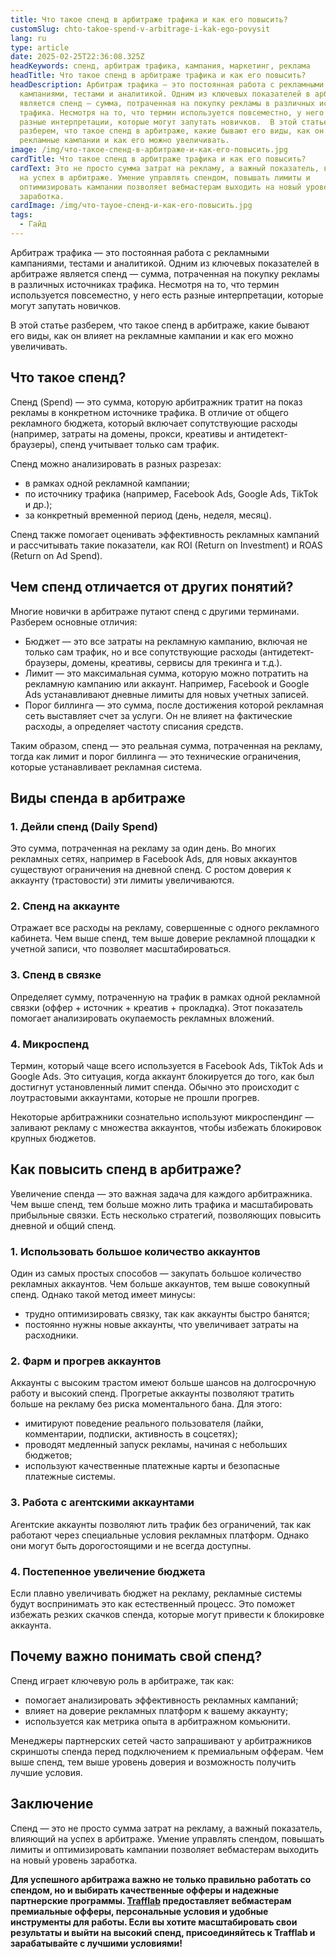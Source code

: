 ```yaml
---
title: Что такое спенд в арбитраже трафика и как его повысить?
customSlug: chto-takoe-spend-v-arbitrage-i-kak-ego-povysit
lang: ru
type: article
date: 2025-02-25T22:36:08.325Z
headKeywords: спенд, арбитраж трафика, кампания, маркетинг, реклама
headTitle: Что такое спенд в арбитраже трафика и как его повысить?
headDescription: Арбитраж трафика — это постоянная работа с рекламными
  кампаниями, тестами и аналитикой. Одним из ключевых показателей в арбитраже
  является спенд — сумма, потраченная на покупку рекламы в различных источниках
  трафика. Несмотря на то, что термин используется повсеместно, у него есть
  разные интерпретации, которые могут запутать новичков.  В этой статье
  разберем, что такое спенд в арбитраже, какие бывают его виды, как он влияет на
  рекламные кампании и как его можно увеличивать.
image: /img/что-такое-спенд-в-арбитраже-и-как-его-повысить.jpg
cardTitle: Что такое спенд в арбитраже трафика и как его повысить?
cardText: Это не просто сумма затрат на рекламу, а важный показатель, влияющий
  на успех в арбитраже. Умение управлять спендом, повышать лимиты и
  оптимизировать кампании позволяет вебмастерам выходить на новый уровень
  заработка.
cardImage: /img/что-тауое-спенд-и-как-его-повысить.jpg
tags:
  - Гайд
---
```

Арбитраж трафика — это постоянная работа с рекламными кампаниями, тестами и аналитикой. Одним из ключевых показателей в арбитраже является спенд — сумма, потраченная на покупку рекламы в различных источниках трафика. Несмотря на то, что термин используется повсеместно, у него есть разные интерпретации, которые могут запутать новичков.

В этой статье разберем, что такое спенд в арбитраже, какие бывают его виды, как он влияет на рекламные кампании и как его можно увеличивать.

## Что такое спенд?

Спенд (Spend) — это сумма, которую арбитражник тратит на показ рекламы в конкретном источнике трафика. В отличие от общего рекламного бюджета, который включает сопутствующие расходы (например, затраты на домены, прокси, креативы и антидетект-браузеры), спенд учитывает только сам трафик.

Спенд можно анализировать в разных разрезах:

* в рамках одной рекламной кампании;
* по источнику трафика (например, Facebook Ads, Google Ads, TikTok и др.);
* за конкретный временной период (день, неделя, месяц).

Спенд также помогает оценивать эффективность рекламных кампаний и рассчитывать такие показатели, как ROI (Return on Investment) и ROAS (Return on Ad Spend).

## Чем спенд отличается от других понятий?

Многие новички в арбитраже путают спенд с другими терминами. Разберем основные отличия:

* Бюджет — это все затраты на рекламную кампанию, включая не только сам трафик, но и все сопутствующие расходы (антидетект-браузеры, домены, креативы, сервисы для трекинга и т.д.).
* Лимит — это максимальная сумма, которую можно потратить на рекламную кампанию или аккаунт. Например, Facebook и Google Ads устанавливают дневные лимиты для новых учетных записей.
* Порог биллинга — это сумма, после достижения которой рекламная сеть выставляет счет за услуги. Он не влияет на фактические расходы, а определяет частоту списания средств.

Таким образом, спенд — это реальная сумма, потраченная на рекламу, тогда как лимит и порог биллинга — это технические ограничения, которые устанавливает рекламная система.

## Виды спенда в арбитраже

### 1. Дейли спенд (Daily Spend)

Это сумма, потраченная на рекламу за один день. Во многих рекламных сетях, например в Facebook Ads, для новых аккаунтов существуют ограничения на дневной спенд. С ростом доверия к аккаунту (трастовости) эти лимиты увеличиваются.

### 2. Спенд на аккаунте

Отражает все расходы на рекламу, совершенные с одного рекламного кабинета. Чем выше спенд, тем выше доверие рекламной площадки к учетной записи, что позволяет масштабироваться.

### 3. Спенд в связке

Определяет сумму, потраченную на трафик в рамках одной рекламной связки (оффер + источник + креатив + прокладка). Этот показатель помогает анализировать окупаемость рекламных вложений.

### 4. Микроспенд

Термин, который чаще всего используется в Facebook Ads, TikTok Ads и Google Ads. Это ситуация, когда аккаунт блокируется до того, как был достигнут установленный лимит спенда. Обычно это происходит с лоутрастовыми аккаунтами, которые не прошли прогрев.

Некоторые арбитражники сознательно используют микроспендинг — заливают рекламу с множества аккаунтов, чтобы избежать блокировок крупных бюджетов.

## Как повысить спенд в арбитраже?

Увеличение спенда — это важная задача для каждого арбитражника. Чем выше спенд, тем больше можно лить трафика и масштабировать прибыльные связки. Есть несколько стратегий, позволяющих повысить дневной и общий спенд.

### 1. Использовать большое количество аккаунтов

Один из самых простых способов — закупать большое количество рекламных аккаунтов. Чем больше аккаунтов, тем выше совокупный спенд. Однако такой метод имеет минусы:

* трудно оптимизировать связку, так как аккаунты быстро банятся;
* постоянно нужны новые аккаунты, что увеличивает затраты на расходники.

### 2. Фарм и прогрев аккаунтов

Аккаунты с высоким трастом имеют больше шансов на долгосрочную работу и высокий спенд. Прогретые аккаунты позволяют тратить больше на рекламу без риска моментального бана. Для этого:

* имитируют поведение реального пользователя (лайки, комментарии, подписки, активность в соцсетях);
* проводят медленный запуск рекламы, начиная с небольших бюджетов;
* используют качественные платежные карты и безопасные платежные системы.

### 3. Работа с агентскими аккаунтами

Агентские аккаунты позволяют лить трафик без ограничений, так как работают через специальные условия рекламных платформ. Однако они могут быть дорогостоящими и не всегда доступны.

### 4. Постепенное увеличение бюджета

Если плавно увеличивать бюджет на рекламу, рекламные системы будут воспринимать это как естественный процесс. Это поможет избежать резких скачков спенда, которые могут привести к блокировке аккаунта.

## Почему важно понимать свой спенд?

Спенд играет ключевую роль в арбитраже, так как:

* помогает анализировать эффективность рекламных кампаний;
* влияет на доверие рекламных платформ к вашему аккаунту;
* используется как метрика опыта в арбитражном комьюнити.

Менеджеры партнерских сетей часто запрашивают у арбитражников скриншоты спенда перед подключением к премиальным офферам. Чем выше спенд, тем выше уровень доверия и возможность получить лучшие условия.

## Заключение

Спенд — это не просто сумма затрат на рекламу, а важный показатель, влияющий на успех в арбитраже. Умение управлять спендом, повышать лимиты и оптимизировать кампании позволяет вебмастерам выходить на новый уровень заработка.

**Для успешного арбитража важно не только правильно работать со спендом, но и выбирать качественные офферы и надежные партнерские программы. [Trafflab](https://trafflab.io) предоставляет вебмастерам премиальные офферы, персональные условия и удобные инструменты для работы. Если вы хотите масштабировать свои результаты и выйти на высокий спенд, присоединяйтесь к Trafflab и зарабатывайте с лучшими условиями!**